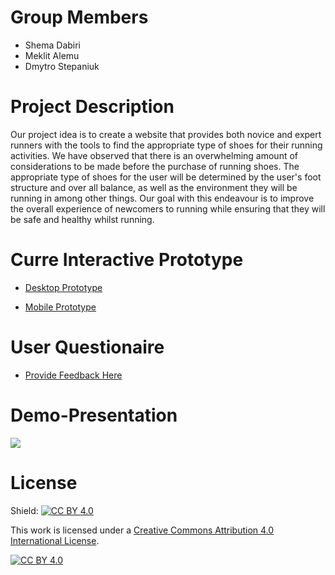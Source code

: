 # Group Members

* Shema Dabiri
* Meklit Alemu
* Dmytro Stepaniuk

# Project Description

Our project idea is to create a website that provides both novice and expert runners with the tools to find the appropriate type of shoes for their running activities. 
We have observed that there is an overwhelming amount of considerations to be made before the purchase of running shoes. The appropriate type of shoes for the user will be determined by the user's foot structure and over all balance, as well as the environment they will be running in among other things. 
Our goal with this endeavour is to improve the overall experience of newcomers to running while ensuring that they will be safe and healthy whilst running.

 
# Curre Interactive Prototype
* [Desktop Prototype](https://www.figma.com/proto/OUxuVtfOXXkNBhhuScQGuE/Curre?page-id=0%3A1&node-id=1%3A2&viewport=1879%2C354%2C0.67&scaling=scale-down&starting-point-node-id=1%3A2)

* [Mobile Prototype](https://www.figma.com/proto/OUxuVtfOXXkNBhhuScQGuE/Curre?page-id=427%3A2&node-id=431%3A56&viewport=79%2C546%2C0.13&scaling=scale-down&starting-point-node-id=427%3A866)

# User Questionaire
* [Provide Feedback Here](https://forms.gle/SPW9H65NzHcwGwBD6)

# Demo-Presentation
[<img src="https://i.postimg.cc/FK9DW6Cj/image-2022-11-15-180749586.png"/>](https://github.com/meklitAlemu/ENSE374_Troi/blob/main/Curre-Demo-Presentation.pdf)

# License

Shield: [![CC BY 4.0][cc-by-shield]][cc-by]

This work is licensed under a
[Creative Commons Attribution 4.0 International License][cc-by].

[![CC BY 4.0][cc-by-image]][cc-by]

[cc-by]: http://creativecommons.org/licenses/by/4.0/
[cc-by-image]: https://i.creativecommons.org/l/by/4.0/88x31.png
[cc-by-shield]: https://img.shields.io/badge/License-CC%20BY%204.0-lightgrey.svg
